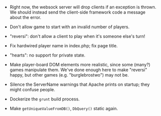 - Right now, the websock server will drop clients if an exception is
  thrown.  We should instead send the client-side framework code a
  message about the error.

- Don't allow game to start with an invalid number of players.

- "reversi": don't allow a client to play when it's someone else's
  turn!

- Fix hardwired player name in index.php; fix page title.

- "hearts": no support for private state.

- Make player-board DOM elements more realistic, since some (many?)
  games manipulate them.  We've done enough here to make "reversi"
  happy, but other games (e.g. "burglebrostwo") may not be.

- Silence the ServerName warnings that Apache prints on startup; they
  might confuse people.

- Dockerize the `grunt` build process.

- Make `getUniqueValueFromDB()`, `DbQuery()` static again.
